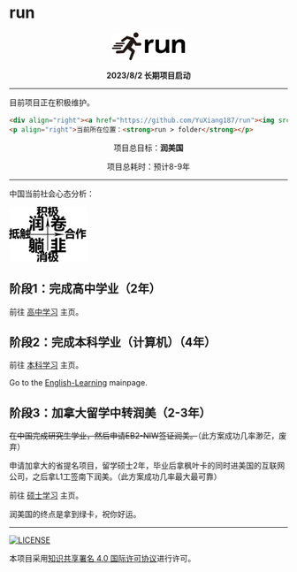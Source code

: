 # run

<p align="center"><img src="./assets/run.png"></p>
<p align="center"><strong>2023/8/2 长期项目启动</strong></p>

---

目前项目正在积极维护。

```html
<div align="right"><a href="https://github.com/YuXiang187/run"><img src="./assets/run.png"></a></div>
<p align="right">当前所在位置：<strong>run > folder</strong></p>
```

<p align="center">项目总目标：<strong>润美国</strong></p>
<p align="center">项目总耗时：预计8-9年</p>

---

中国当前社会心态分析：

![i](./assets/young_analyse.jpg)

## 阶段1：完成高中学业（2年）

前往 [高中学习](./高中/README.md) 主页。

## 阶段2：完成本科学业（计算机）（4年）

前往 [本科学习](./本科/README.md) 主页。

Go to the [English-Learning](./English/README.md) mainpage.

## 阶段3：加拿大留学中转润美（2-3年）

~~在中国完成研究生学业，然后申请EB2-NIW签证润美。~~（此方案成功几率渺茫，废弃）

申请加拿大的省提名项目，留学硕士2年，毕业后拿枫叶卡的同时进美国的互联网公司，之后拿L1工签南下润美。（此方案成功几率最大最可靠）

前往 [硕士学习](./硕士/README.md) 主页。

润美国的终点是拿到绿卡，祝你好运。

---

[![LICENSE](https://i.creativecommons.org/l/by-sa/4.0/88x31.png)](https://creativecommons.org/licenses/by-sa/4.0/deed.zh)

本项目采用[知识共享署名 4.0 国际许可协议](https://creativecommons.org/licenses/by-sa/4.0/deed.zh)进行许可。